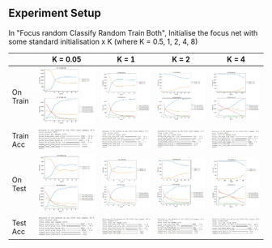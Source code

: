 ## Experiment Setup
In "Focus random Classify Random Train Both", Initialise the focus net with some standard initialisation x K (where K = 0.5, 1, 2, 4, 8)


|           | K = 0.05  |  K = 1  | K = 2  | K = 4 |
|-----------|-----------|---------|--------|-------|
| On Train  | <img src= ./plots_and_images/train_k_05.JPG width="500">    |<img src= ./plots_and_images/train_k_1.JPG width="500">      |<img src= ./plots_and_images/train_k_2.JPG width="500">      | <img src= ./plots_and_images/train_k_4.JPG width="500">     |
| Train Acc | <img src= ./plots_and_images/train_acc_k_05.JPG width="500">|<img src= ./plots_and_images/train_acc_k_1.JPG width="500">  |<img src= ./plots_and_images/train_acc_k_2.JPG width="500">  | <img src= ./plots_and_images/train_acc_k_4.JPG width="500"> |
| On Test   | <img src= ./plots_and_images/test_k_05.JPG width="500">     |<img src= ./plots_and_images/test_k_1.JPG width="500">       |<img src= ./plots_and_images/test_k_2.JPG width="500">       | <img src= ./plots_and_images/test_k_4.JPG width="500">      |
| Test Acc  | <img src= ./plots_and_images/test_acc_k_05.JPG width="500"> |<img src= ./plots_and_images/test_acc_k_1.JPG width="500">   |<img src= ./plots_and_images/test_acc_k_2.JPG width="500">   | <img src= ./plots_and_images/test_acc_k_4.JPG width="500">  |


<!--- ### For K = 0.5
On Training Dataset
<img src= ./plots_and_images/train_k_05.JPG width="300">
On Testing Dataset
<img src= ./plots_and_images/test_k_05.JPG width="300">
Training Accuracy
<img src= ./plots_and_images/train_acc_k_05.JPG width="300">
Testing Accuracy
<img src= ./plots_and_images/test_acc_k_05.JPG width="300">
### For K = 1
On Training Dataset
![](./plots_and_images/train_k_1.JPG)
On Testing Dataset
![](./plots_and_images/test_k_1.JPG)
Training Accuracy
![](./plots_and_images/train_acc_k_1.J500
Testing Accuracy
![](./plots_and_images/test_acc_k_1.JPG)
### For K = 2
On Training Dataset
![](./plots_and_images/train_k_2.JPG)
On Testing Dataset
![](./plots_and_images/test_k_2.JPG)
Training Accuracy
![](./plots_and_images/train_acc_k_2.JPG)
Testing Accuracy
![](./plots_and_images/test_acc_k_2.JPG)
### For K = 4
On Training Dataset
![](./plots_and_images/train_k_4.JPG)
On Testing Dataset
![](./plots_and_images/test_k_4.JPG)
Training Accuracy
![](./plots_and_images/train_acc_k_4.JPG)
Testing Accuracy
![](./plots_and_images/test_acc_k_4.JPG) -->
